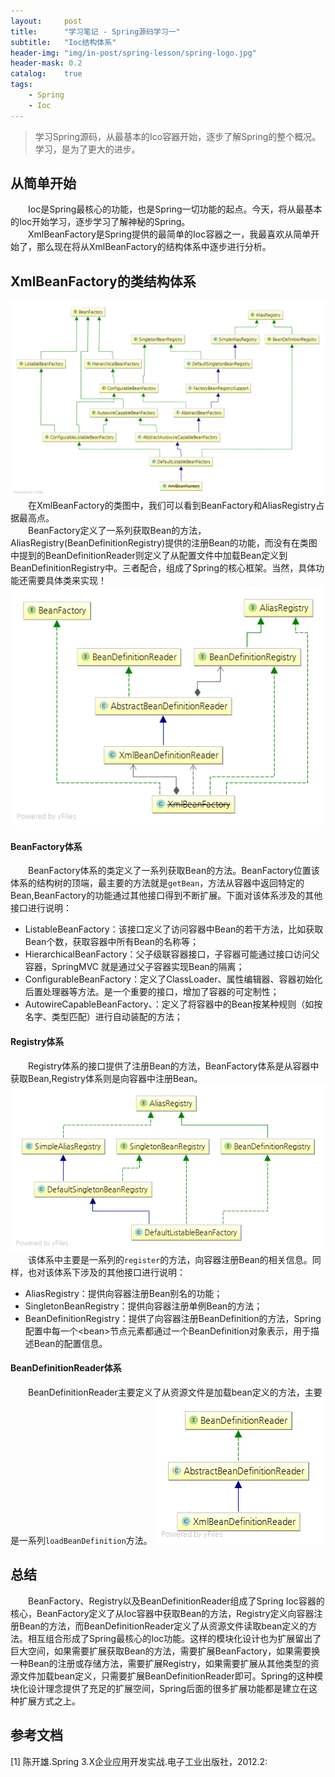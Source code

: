 ```yaml
---
layout:     post
title:      "学习笔记 - Spring源码学习一"
subtitle:   "Ioc结构体系"
header-img: "img/in-post/spring-lesson/spring-logo.jpg"
header-mask: 0.2
catalog:    true
tags:
    - Spring
    - Ioc
---
```

> 学习Spring源码，从最基本的Ico容器开始，逐步了解Spring的整个概况。学习，是为了更大的进步。

## 从简单开始
&#8195;&#8195;Ioc是Spring最核心的功能，也是Spring一切功能的起点。今天，将从最基本的Ioc开始学习，逐步学习了解神秘的Spring。  
&#8195;&#8195;XmlBeanFactory是Spring提供的最简单的Ioc容器之一，我最喜欢从简单开始了，那么现在将从XmlBeanFactory的结构体系中逐步进行分析。

## XmlBeanFactory的类结构体系
![Spring XmlBeanFactory类图](/img/in-post/spring-lesson/ioc/class-XmlBeanFactory.png)
&#8195;&#8195;在XmlBeanFactory的类图中，我们可以看到BeanFactory和AliasRegistry占据最高点。  
&#8195;&#8195;BeanFactory定义了一系列获取Bean的方法，AliasRegistry(BeanDefinitionRegistry)提供的注册Bean的功能，而没有在类图中提到的BeanDefinitionReader则定义了从配置文件中加载Bean定义到BeanDefinitionRegistry中。三者配合，组成了Spring的核心框架。当然，具体功能还需要具体类来实现！
![Spring XmlBeanFactory类图](/img/in-post/spring-lesson/ioc/class-XmlBeanFactory-2.png)
#### BeanFactory体系
&#8195;&#8195;BeanFactory体系的类定义了一系列获取Bean的方法。BeanFactory位置该体系的结构树的顶端，最主要的方法就是`getBean`，方法从容器中返回特定的Bean,BeanFactory的功能通过其他接口得到不断扩展。下面对该体系涉及的其他接口进行说明：
- ListableBeanFactory：该接口定义了访问容器中Bean的若干方法，比如获取Bean个数，获取容器中所有Bean的名称等；
- HierarchicalBeanFactory：父子级联容器接口，子容器可能通过接口访问父容器，SpringMVC 就是通过父子容器实现Bean的隔离；
- ConfigurableBeanFactory：定义了ClassLoader、属性编辑器、容器初始化后置处理器等方法。是一个重要的接口，增加了容器的可定制性；
- AutowireCapableBeanFactory、：定义了将容器中的Bean按某种规则（如按名字、类型匹配）进行自动装配的方法；

#### Registry体系
&#8195;&#8195;Registry体系的接口提供了注册Bean的方法，BeanFactory体系是从容器中获取Bean,Registry体系则是向容器中注册Bean。
![Spring Registry体系类图](/img/in-post/spring-lesson/ioc/class-Registry.png)
&#8195;&#8195;该体系中主要是一系列的`register`的方法，向容器注册Bean的相关信息。同样，也对该体系下涉及的其他接口进行说明：
- AliasRegistry：提供向容器注册Bean别名的功能；
- SingletonBeanRegistry：提供向容器注册单例Bean的方法；
- BeanDefinitionRegistry：提供了向容器注册BeanDefinition的方法，Spring配置中每一个&lt;bean&gt;节点元素都通过一个BeanDefinition对象表示，用于描述Bean的配置信息。

#### BeanDefinitionReader体系
&#8195;&#8195;BeanDefinitionReader主要定义了从资源文件是加载bean定义的方法，主要是一系列`loadBeanDefinition`方法。
![Spring BeanDefinitionReader体系类图](/img/in-post/spring-lesson/ioc/class-BeanDefinitionReader.png)

## 总结
&#8195;&#8195;BeanFactory、Registry以及BeanDefinitionReader组成了Spring Ioc容器的核心，BeanFactory定义了从Ioc容器中获取Bean的方法，Registry定义向容器注册Bean的方法，而BeanDefinitionReader定义了从资源文件读取bean定义的方法。相互组合形成了Spring最核心的Ioc功能。这样的模块化设计也为扩展留出了巨大空间，如果需要扩展获取Bean的方法，需要扩展BeanFactory，如果需要换一种Bean的注册或存储方法，需要扩展Registry，如果需要扩展从其他类型的资源文件加载bean定义，只需要扩展BeanDefinitionReader即可。Spring的这种模块化设计理念提供了充足的扩展空间，Spring后面的很多扩展功能都是建立在这种扩展方式之上。  

## 参考文档
[1] 陈开雄.Spring 3.X企业应用开发实战.电子工业出版社，2012.2:
